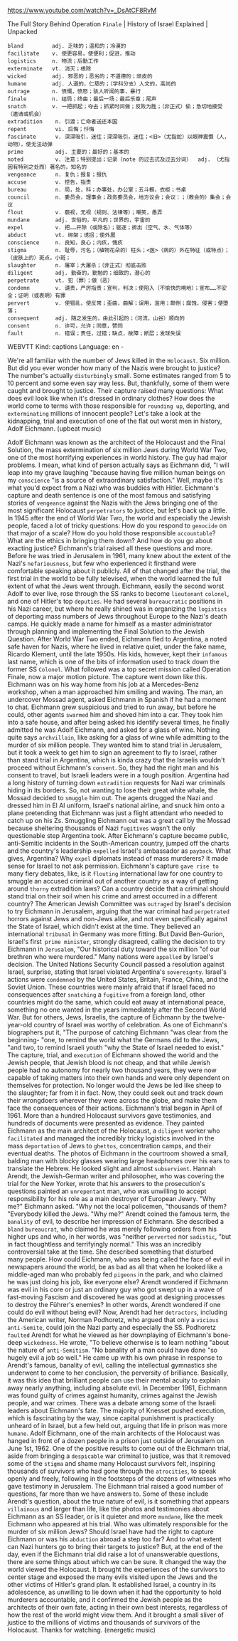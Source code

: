 https://www.youtube.com/watch?v=_DsAtCF8RvM

The Full Story Behind Operation `Finale` | History of Israel Explained | Unpacked

```  
bland         adj. 乏味的；温和的；冷漠的
facilitate    v. 使更容易，使便利；促进，推动
logistics     n. 物流；后勤工作
exterminate   vt. 消灭；根除
wicked        adj. 邪恶的；恶劣的；不道德的；顽皮的
humane        adj. 人道的，仁慈的；（学科分支）人文的，高尚的
outrage       n. 愤慨，愤怒；骇人听闻的事，暴行  
finale        n. 结局；终曲；最后一场；最后乐章；尾声
snatch        v. 一把抓起；夺去；抓紧时间做；反败为胜；（非正式）偷；急切地接受（邀请或机会）
extradition    n. 引渡；亡命者送还本国
repent         vi. 后悔；忏悔
fascinate      v. 深深吸引，迷住；深深吸引，迷住；<旧>（尤指蛇）以眼神震慑（人，动物），使无法动弹
prime          adj. 主要的；最好的；基本的  
noted          v. 注意；特别提出；记录（note 的过去式及过去分词）  adj. （尤指因有特别之处而）著名的，知名的   
vengeance      n. 复仇；报复；报仇
accuse         v. 控告，指责  
bureau         n. 局，处，科；办事处，办公室；五斗橱，衣柜；书桌    
council        n. 委员会，理事会；政务委员会，地方议会；会议：；（教会的）集会；会议
flout          v. 藐视，无视（规则、法律等）；嘲笑，愚弄
mundane        adj. 世俗的，平凡的；世界的，宇宙的
expel          v. 把……开除（或除名）；驱逐；排出（空气、水、气体等）
abduct         vt. 绑架；诱拐；使外展  
conscience     n. 良知，良心；内疚，愧疚
stigma         n. 耻辱，污名；（植物花朵的）柱头；<医>（病的）外在特征（或特点）；（皮肤上的）斑点，小斑；
slaughter      n. 屠宰；大屠杀；（非正式）彻底击败
diligent       adj. 勤奋的，勤勉的；细致的，潜心的  
perpetrate     vt. 犯（罪）；做（恶）    
condemn        v. 谴责，严厉指责；宣判，判决；使陷入（不愉快的境地）；宣布……不安全；证明（或表明）有罪  
pervert        v. 使错乱，使反常；歪曲，曲解；误用，滥用；颠倒；腐蚀，侵害；使堕落；
consequent     adj. 随之发生的，由此引起的；（河流，山谷）顺向的  
consent        n. 许可，允许；同意，赞同
fault          n. 错误；责任，过错；缺点，故障；断层；发球失误
```

WEBVTT Kind: captions Language: en - 

We're all familiar with the number of Jews killed in the `Holocaust`. Six million. But did you ever wonder how many of the Nazis were brought to justice? The number's actually `disturbingly` small. Some estimates ranged from 5 to 10 percent and some even say way less. But, thankfully, some of them were caught and brought to justice. Their capture raised many questions: What does evil look like when it's dressed in ordinary clothes? How does the world come to terms with those responsible for `rounding up`, deporting, and `exterminating` millions of innocent people? Let's take a look at the kidnapping, trial and execution of one of the flat out worst men in history, Adolf Eichmann. (upbeat music) 

Adolf Eichmann was known as the architect of the Holocaust and the Final Solution, the mass extermination of six million Jews during World War Two, one of the most horrifying experiences in world history. The guy had major problems. I mean, what kind of person actually says as Eichmann did, "I will leap into my grave laughing "because having five million human beings on my `conscience` "is a source of extraordinary satisfaction." Well, maybe it's what you'd expect from a Nazi who was buddies with Hitler. Eichmann's capture and death sentence is one of the most famous and satisfying stories of `vengeance` against the Nazis with the Jews bringing one of the most significant Holocaust `perpetrators` to justice, but let's back up a little. In 1945 after the end of World War Two, the world and especially the Jewish people, faced a lot of tricky questions: How do you respond to `genocide` on that major of a scale? How do you hold those responsible `accountable`? What are the ethics in bringing them down? And how do you go about exacting justice? Eichmann's trial raised all these questions and more. Before he was tried in Jerusalem in 1961, many knew about the extent of the Nazi's `nefariousness`, but few who experienced it firsthand were comfortable speaking about it publicly. All of that changed after the trial, the first trial in the world to be fully televised, when the world learned the full extent of what the Jews went through. Eichmann, easily the second worst Adolf to ever live, rose through the SS ranks to become `lieutenant` `colonel`, and one of Hitler's top `deputies`. He had several `bureaucratic` positions in his Nazi career, but where he really shined was in organizing the `logistics` of deporting mass numbers of Jews throughout Europe to the Nazi's death camps. He quickly made a name for himself as a master administrator through planning and implementing the Final Solution to the Jewish Question. After World War Two ended, Eichmann fled to Argentina, a noted safe haven for Nazis, where he lived in relative quiet, under the fake name, Ricardo Klement, until the late 1950s. His kids, however, kept their `infamous` last name, which is one of the bits of information used to track down the former SS `Colonel`. What followed was a top secret mission called Operation Finale, now a major motion picture. The capture went down like this. Eichmann was on his way home from his job at a Mercedes-Benz workshop, when a man approached him smiling and waving. The man, an undercover Mossad agent, asked Eichmann in Spanish if he had a moment to chat. Eichmann grew suspicious and tried to run away, but before he could, other agents `swarmed` him and shoved him into a car. They took him into a safe house, and after being asked his identify several times, he finally admitted he was Adolf Eichmann, and asked for a glass of wine. Nothing quite says `archvillain`, like asking for a glass of wine while admitting to the murder of six million people. They wanted him to stand trial in Jerusalem, but it took a week to get him to sign an agreement to fly to Israel, rather than stand trial in Argentina, which is kinda crazy that the Israelis wouldn't proceed without Eichmann's `consent`. So, they had the right man and his consent to travel, but Israeli leaders were in a tough position. Argentina had a long history of turning down `extradition` requests for Nazi war criminals hiding in its borders. So, not wanting to lose their great white whale, the Mossad decided to `smuggle` him out. The agents drugged the Nazi and dressed him in El Al uniform, Israel's national airline, and snuck him onto a plane pretending that Eichmann was just a flight attendant who needed to catch up on his Zs. Smuggling Eichmann out was a great call by the Mossad because sheltering thousands of Nazi `fugitives` wasn't the only questionable step Argentina took. After Eichmann's capture became public, anti-Semitic incidents in the South-American country, jumped off the charts and the country's leadership `expelled` Israel's ambassador as `payback`. What gives, Argentina? Why `expel` diplomats instead of mass murderers? It made sense for Israel to not ask permission. Eichmann's capture `gave rise to` many fiery debates, like, is it `flouting` international law for one country to smuggle an accused criminal out of another country as a way of getting around `thorny` extradition laws? Can a country decide that a criminal should stand trial on their soil when his crime and arrest occurred in a different country? The American Jewish Committee was `outraged` by Israel's decision to try Eichmann in Jerusalem, arguing that the war criminal had `perpetrated` horrors against Jews and non-Jews alike, and not even specifically against the State of Israel, which didn't exist at the time. They believed an international `tribunal` in Germany was more fitting. But David Ben-Gurion, Israel's first` prime minister`, strongly disagreed, calling the decision to try Eichmann in `Jerusalem`, "Our historical duty toward the six million "of our brethren who were murdered." Many nations were `appalled` by Israel's decision. The United Nations Security Council passed a resolution against Israel, surprise, stating that Israel violated Argentina's `sovereignty`. Israel's actions were `condemned` by the United States, Britain, France, China, and the Soviet Union. These countries were mainly afraid that if Israel faced no consequences after `snatching` a `fugitive` from a foreign land, other countries might do the same, which could eat away at international peace, something no one wanted in the years immediately after the Second World War. But for others, Jews, Israelis, the capture of Eichmann by the twelve-year-old country of Israel was worthy of celebration. As one of Eichmann's biographers put it, "The purpose of catching Eichmann "was clear from the beginning- "one, to remind the world what the Germans did to the Jews, "and two, to remind Israeli youth "why the State of Israel needed to exist." The capture, trial, and `execution` of Eichmann showed the world and the Jewish people, that Jewish blood is not cheap, and that while Jewish people had no autonomy for nearly two thousand years, they were now capable of taking matters into their own hands and were only dependent on themselves for protection. No longer would the Jews be led like sheep to the slaughter; far from it in fact. Now, they could seek out and track down their wrongdoers wherever they were across the globe, and make them face the consequences of their actions. Eichmann's trial began in April of 1961. More than a hundred Holocaust survivors gave testimonies, and hundreds of documents were presented as evidence. They painted Eichmann as the main architect of the Holocaust, a `diligent` worker who `facilitated` and managed the incredibly tricky logistics involved in the mass `deportation` of Jews to `ghettos`, concentration camps, and their eventual deaths. The photos of Eichmann in the courtroom showed a small, balding man with blocky glasses wearing large headphones over his ears to translate the Hebrew. He looked slight and almost `subservient`. Hannah Arendt, the Jewish-German writer and philosopher, who was covering the trial for the New Yorker, wrote that his answers to the prosecution's questions painted an `unrepentant` man, who was unwilling to accept responsibility for his role as a main destroyer of European Jewry. "Why me?" Eichmann asked. "Why not the local policemen, "thousands of them? "Everybody killed the Jews. "Why me?" Arendt coined the famous term, the `banality` of evil, to describe her impression of Eichmann. She described a `bland` `bureaucrat`, who claimed he was merely following orders from his higher ups and who, in her words, was "neither `perverted` nor `sadistic`, "but in fact thoughtless and terrifyingly normal." This was an incredibly controversial take at the time. She described something that disturbed many people. How could Eichmann, who was being called the face of evil in newspapers around the world, be as bad as all that when he looked like a middle-aged man who probably fed `pigeons` in the park, and who claimed he was just doing his job, like everyone else? Arendt wondered if Eichmann was evil in his core or just an ordinary guy who got swept up in a wave of fast-moving Fascism and discovered he was good at designing processes to destroy the Führer's enemies? In other words, Arendt wondered if one could do evil without being evil? Now, Arendt had her `detractors`, including the American writer, Norman Podhoretz, who argued that only a `vicious` `anti-Semite`, could join the Nazi party and especially the SS. Podhoretz `faulted` Arendt for what he viewed as her downplaying of Eichmann's bone-deep `wickedness`. He wrote, "To believe otherwise is to learn nothing "about the nature of `anti-Semitism`. "No banality of a man could have done "so hugely evil a job so well." He came up with his own phrase in response to Arendt's famous, banality of evil, calling the intellectual gymnastics she underwent to come to her conclusion, the perversity of brilliance. Basically, it was this idea that brilliant people can use their mental acuity to explain away nearly anything, including absolute evil. In December 1961, Eichmann was found guilty of crimes against humanity, crimes against the Jewish people, and war crimes. There was a debate among some of the Israeli leaders about Eichmann's fate. The majority of Knesset pushed execution, which is fascinating by the way, since capital punishment is practically unheard of in Israel, but a few held out, arguing that life in prison was more `humane`. Adolf Eichmann, one of the main architects of the Holocaust was hanged in front of a dozen people in a prison just outside of Jerusalem on June 1st, 1962. One of the positive results to come out of the Eichmann trial, aside from bringing a `despicable` war criminal to justice, was that it removed some of the `stigma` and shame many Holocaust survivors felt, inspiring thousands of survivors who had gone through the `atrocities`, to speak openly and freely, following in the footsteps of the dozens of witnesses who gave testimony in Jerusalem. The Eichmann trial raised a good number of questions, far more than we have answers to. Some of these include Arendt's question, about the true nature of evil, is it something that appears `villainous` and larger than life, like the photos and testimonies about Eichmann as an SS leader, or is it quieter and more `mundane`, like the meek Eichmann who appeared at his trial. Who was ultimately responsible for the murder of six million Jews? Should Israel have had the right to capture Eichmann or was his `abduction` abroad a step too far? And to what extent can Nazi hunters go to bring their targets to justice? But, at the end of the day, even if the Eichmann trial did raise a lot of unanswerable questions, there are some things about which we can be sure. It changed the way the world viewed the Holocaust. It brought the experiences of the survivors to center stage and exposed the many evils visited upon the Jews and the other victims of Hitler's grand plan. It established Israel, a country in its adolescence, as unwilling to lie down when it had the opportunity to hold murderers accountable, and it confirmed the Jewish people as the architects of their own fate, acting in their own best interests, regardless of how the rest of the world might view them. And it brought a small sliver of justice to the millions of victims and thousands of survivors of the Holocaust. Thanks for watching. (energetic music) 